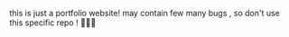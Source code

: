 this is just a portfolio website! 
may contain few many bugs , so don't use this specific repo ! 🙂🫶🏻
